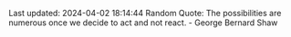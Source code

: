 Last updated: 2024-04-02 18:14:44
Random Quote: The possibilities are numerous once we decide to act and not react. - George Bernard Shaw